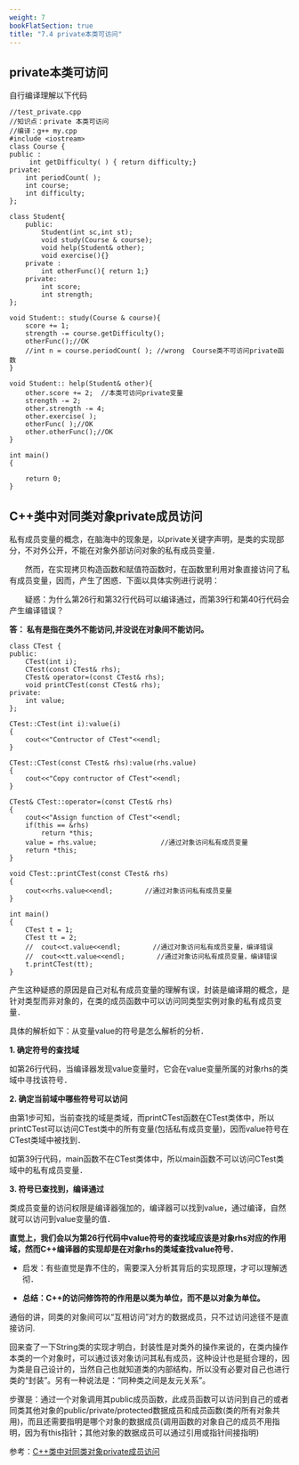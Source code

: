```yaml
---
weight: 7
bookFlatSection: true
title: "7.4 private本类可访问"
---
```


## private本类可访问

自行编译理解以下代码

```
//test_private.cpp
//知识点：private 本类可访问
//编译：g++ my.cpp
#include <iostream>
class Course {
public :
     int getDifficulty( ) { return difficulty;}
private:
	int periodCount( );
	int course;
	int difficulty;
};

class Student{
	public:
		Student(int sc,int st);
		void study(Course & course); 
		void help(Student& other);
		void exercise(){}
	private :
		int otherFunc(){ return 1;}
	private:
		int score;
		int strength;
};

void Student:: study(Course & course){
	score += 1; 
	strength -= course.getDifficulty();
	otherFunc();//OK
	//int n = course.periodCount( ); //wrong  Course类不可访问private函数
}

void Student:: help(Student& other){
	other.score += 2;  //本类可访问private变量
	strength -= 2;
	other.strength -= 4;
	other.exercise( ); 
	otherFunc( );//OK
	other.otherFunc();//OK
}
	
int main()
{

	return 0;
} 

```

## C++类中对同类对象private成员访问

私有成员变量的概念，在脑海中的现象是，以private关键字声明，是类的实现部分，不对外公开，不能在对象外部访问对象的私有成员变量．

　　然而，在实现拷贝构造函数和赋值符函数时，在函数里利用对象直接访问了私有成员变量，因而，产生了困惑．下面以具体实例进行说明：

　　疑惑：为什么第26行和第32行代码可以编译通过，而第39行和第40行代码会产生编译错误？

**答： 私有是指在类外不能访问,并没说在对象间不能访问。**

```
class CTest {
public:
    CTest(int i); 
    CTest(const CTest& rhs);
    CTest& operator=(const CTest& rhs);
    void printCTest(const CTest& rhs);
private:
    int value;
};
 
CTest::CTest(int i):value(i)
{
    cout<<"Contructor of CTest"<<endl;
}
 
CTest::CTest(const CTest& rhs):value(rhs.value)
{
    cout<<"Copy contructor of CTest"<<endl;
}
 
CTest& CTest::operator=(const CTest& rhs)
{
    cout<<"Assign function of CTest"<<endl;
    if(this == &rhs)
        return *this;
    value = rhs.value;                //通过对象访问私有成员变量
    return *this;
}
 
void CTest::printCTest(const CTest& rhs)
{
    cout<<rhs.value<<endl;        //通过对象访问私有成员变量
}
 
int main()
{
    CTest t = 1;
    CTest tt = 2;
    //  cout<<t.value<<endl;        //通过对象访问私有成员变量，编译错误
    //  cout<<tt.value<<endl;        //通过对象访问私有成员变量，编译错误
    t.printCTest(tt);
}
```

产生这种疑惑的原因是自己对私有成员变量的理解有误，封装是编译期的概念，是针对类型而非对象的，在类的成员函数中可以访问同类型实例对象的私有成员变量．

具体的解析如下：从变量value的符号是怎么解析的分析．

**1. 确定符号的查找域**

如第26行代码，当编译器发现value变量时，它会在value变量所属的对象rhs的类域中寻找该符号．

**2. 确定当前域中哪些符号可以访问**

由第1步可知，当前查找的域是类域，而printCTest函数在CTest类体中，所以printCTest可以访问CTest类中的所有变量(包括私有成员变量)，因而value符号在CTest类域中被找到．

如第39行代码，main函数不在CTest类体中，所以main函数不可以访问CTest类域中的私有成员变量．

**3. 符号已查找到，编译通过**

类成员变量的访问权限是编译器强加的，编译器可以找到value，通过编译，自然就可以访问到value变量的值．

**直觉上，我们会以为第26行代码中value符号的查找域应该是对象rhs对应的作用域，然而C++编译器的实现却是在对象rhs的类域查找value符号．**

- 启发：有些直觉是靠不住的，需要深入分析其背后的实现原理，才可以理解透彻．

- **总结：C++的访问修饰符的作用是以类为单位，而不是以对象为单位。**

通俗的讲，同类的对象间可以“互相访问”对方的数据成员，只不过访问途径不是直接访问.

回来查了一下String类的实现才明白，封装性是对类外的操作来说的，在类内操作本类的一个对象时，可以通过该对象访问其私有成员，这种设计也是挺合理的，因为类是自己设计的，当然自己也就知道类的内部结构，所以没有必要对自己也进行类的“封装”。另有一种说法是：“同种类之间是友元关系”。


步骤是：通过一个对象调用其public成员函数，此成员函数可以访问到自己的或者同类其他对象的public/private/protected数据成员和成员函数(类的所有对象共用)，而且还需要指明是哪个对象的数据成员(调用函数的对象自己的成员不用指明，因为有this指针；其他对象的数据成员可以通过引用或指针间接指明)

参考：[C++类中对同类对象private成员访问](https://blog.csdn.net/weixin_40539125/article/details/83120249/)